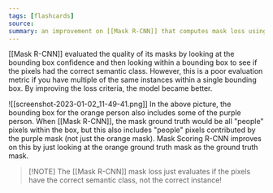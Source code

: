 ```yaml
---
tags: [flashcards]
source:
summary: an improvement on [[Mask R-CNN]] that computes mask loss using IoU of masks
---
```


[[Mask R-CNN]] evaluated the quality of its masks by looking at the bounding box confidence and then looking within a bounding box to see if the pixels had the correct semantic class. However, this is a poor evaluation metric if you have multiple of the same instances within a single bounding box. By improving the loss criteria, the model became better.

![[screenshot-2023-01-02_11-49-41.png]]
In the above picture, the bounding box for the orange person also includes some of the purple person. When [[Mask R-CNN]], the mask ground truth would be all "people" pixels within the box, but this also includes "people" pixels contributed by the purple mask (not just the orange mask). Mask Scoring R-CNN improves on this by just looking at the orange ground truth mask as the ground truth mask.

> [!NOTE] The [[Mask R-CNN]] mask loss just evaluates if the pixels have the correct semantic class, not the correct instance!
